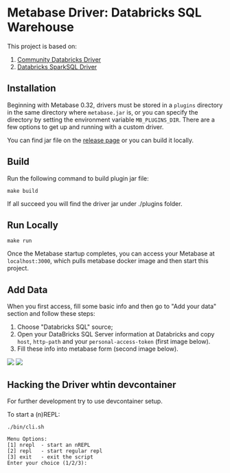 # Metabase Driver: Databricks SQL Warehouse

This project is based on: 
1. [Community Databricks Driver](https://github.com/relferreira/metabase-sparksql-databricks-driver)
2. [Databricks SparkSQL Driver](https://github.com/metabase/metabase/blob/master/modules/drivers/sparksql)

## Installation

Beginning with Metabase 0.32, drivers must be stored in a `plugins` directory in the same directory where `metabase.jar` is, or you can specify the directory by setting the environment variable `MB_PLUGINS_DIR`. There are a few options to get up and running with a custom driver.

You can find jar file on the [release page](https://github.com/buserbrasil/databricks-sql-driver/releases) or you can build it locally.
## Build

Run the following command to build plugin jar file:

```
make build
```

If all succeed you will find the driver jar under ./plugins folder. 


## Run Locally

```
make run
```
Once the Metabase startup completes, you can access your Metabase at `localhost:3000`, which pulls metabase docker image and then start this project.

## Add Data

When you first access, fill some basic info and then go to "Add your data" section and follow these steps:
1. Choose "Databricks SQL" source;
2. Open your DataBricks SQL Server information at Databricks and copy `host`, `http-path` and your `personal-access-token` (first image below).
3. Fill these info into metabase form (second image below).


![](screenshots/databricks-sql.png)
![](screenshots/metabase-form.png)

## Hacking the Driver whtin devcontainer

For further development try to use devcontainer setup. 

To start a (n)REPL:

```
./bin/cli.sh

Menu Options:
[1] nrepl  - start an nREPL
[2] repl   - start regular repl
[3] exit   - exit the script
Enter your choice (1/2/3):
```
